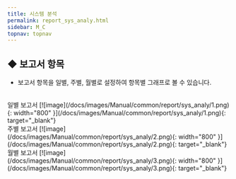 ```yaml
---
title: 시스템 분석
permalink: report_sys_analy.html
sidebar: M_C
topnav: topnav
---
```


## ◆ 보고서 항목
- 보고서 항목을 일별, 주별, 월별로 설정하여 항목별 그래프로 볼 수 있습니다.

<br />
일별 보고서
[![image](/docs/images/Manual/common/report/sys_analy/1.png){: width="800" }](/docs/images/Manual/common/report/sys_analy/1.png){: target="_blank"} 

<br />
주별 보고서
[![image](/docs/images/Manual/common/report/sys_analy/2.png){: width="800" }](/docs/images/Manual/common/report/sys_analy/2.png){: target="_blank"} 

<br />
월별 보고서
[![image](/docs/images/Manual/common/report/sys_analy/3.png){: width="800" }](/docs/images/Manual/common/report/sys_analy/3.png){: target="_blank"} 

